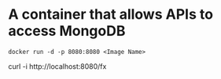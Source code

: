 # A container that allows APIs to access MongoDB

`docker run -d -p 8080:8080 <Image Name>`

curl -i http://localhost:8080/fx
